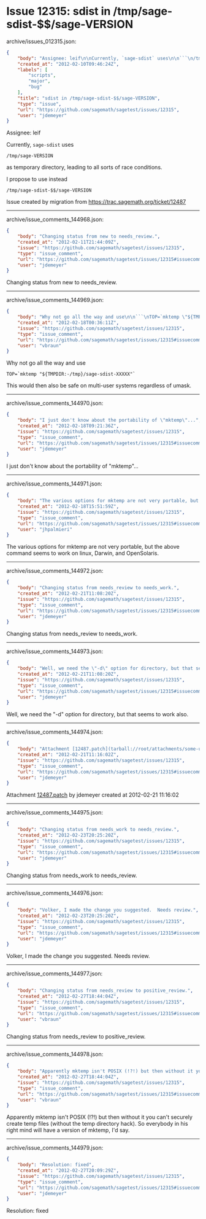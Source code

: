 # Issue 12315: sdist in /tmp/sage-sdist-$$/sage-VERSION

archive/issues_012315.json:
```json
{
    "body": "Assignee: leif\n\nCurrently, `sage-sdist` uses\n\n```\n/tmp/sage-VERSION\n```\n\nas temporary directory, leading to all sorts of race conditions.\n\nI propose to use instead\n\n```\n/tmp/sage-sdist-$$/sage-VERSION\n```\n\n\nIssue created by migration from https://trac.sagemath.org/ticket/12487\n\n",
    "created_at": "2012-02-10T09:46:24Z",
    "labels": [
        "scripts",
        "major",
        "bug"
    ],
    "title": "sdist in /tmp/sage-sdist-$$/sage-VERSION",
    "type": "issue",
    "url": "https://github.com/sagemath/sagetest/issues/12315",
    "user": "jdemeyer"
}
```
Assignee: leif

Currently, `sage-sdist` uses

```
/tmp/sage-VERSION
```

as temporary directory, leading to all sorts of race conditions.

I propose to use instead

```
/tmp/sage-sdist-$$/sage-VERSION
```


Issue created by migration from https://trac.sagemath.org/ticket/12487





---

archive/issue_comments_144968.json:
```json
{
    "body": "Changing status from new to needs_review.",
    "created_at": "2012-02-11T21:44:09Z",
    "issue": "https://github.com/sagemath/sagetest/issues/12315",
    "type": "issue_comment",
    "url": "https://github.com/sagemath/sagetest/issues/12315#issuecomment-144968",
    "user": "jdemeyer"
}
```

Changing status from new to needs_review.



---

archive/issue_comments_144969.json:
```json
{
    "body": "Why not go all the way and use\n\n```\nTOP=`mktemp \"${TMPDIR:-/tmp}/sage-sdist-XXXXX\"`\n```\n\nThis would then also be safe on multi-user systems regardless of umask.",
    "created_at": "2012-02-18T00:36:11Z",
    "issue": "https://github.com/sagemath/sagetest/issues/12315",
    "type": "issue_comment",
    "url": "https://github.com/sagemath/sagetest/issues/12315#issuecomment-144969",
    "user": "vbraun"
}
```

Why not go all the way and use

```
TOP=`mktemp "${TMPDIR:-/tmp}/sage-sdist-XXXXX"`
```

This would then also be safe on multi-user systems regardless of umask.



---

archive/issue_comments_144970.json:
```json
{
    "body": "I just don't know about the portability of \"mktemp\"...",
    "created_at": "2012-02-18T09:21:36Z",
    "issue": "https://github.com/sagemath/sagetest/issues/12315",
    "type": "issue_comment",
    "url": "https://github.com/sagemath/sagetest/issues/12315#issuecomment-144970",
    "user": "jdemeyer"
}
```

I just don't know about the portability of "mktemp"...



---

archive/issue_comments_144971.json:
```json
{
    "body": "The various options for mktemp are not very portable, but the above command seems to work on linux, Darwin, and OpenSolaris.",
    "created_at": "2012-02-18T15:51:59Z",
    "issue": "https://github.com/sagemath/sagetest/issues/12315",
    "type": "issue_comment",
    "url": "https://github.com/sagemath/sagetest/issues/12315#issuecomment-144971",
    "user": "jhpalmieri"
}
```

The various options for mktemp are not very portable, but the above command seems to work on linux, Darwin, and OpenSolaris.



---

archive/issue_comments_144972.json:
```json
{
    "body": "Changing status from needs_review to needs_work.",
    "created_at": "2012-02-21T11:08:20Z",
    "issue": "https://github.com/sagemath/sagetest/issues/12315",
    "type": "issue_comment",
    "url": "https://github.com/sagemath/sagetest/issues/12315#issuecomment-144972",
    "user": "jdemeyer"
}
```

Changing status from needs_review to needs_work.



---

archive/issue_comments_144973.json:
```json
{
    "body": "Well, we need the \"-d\" option for directory, but that seems to work also.",
    "created_at": "2012-02-21T11:08:20Z",
    "issue": "https://github.com/sagemath/sagetest/issues/12315",
    "type": "issue_comment",
    "url": "https://github.com/sagemath/sagetest/issues/12315#issuecomment-144973",
    "user": "jdemeyer"
}
```

Well, we need the "-d" option for directory, but that seems to work also.



---

archive/issue_comments_144974.json:
```json
{
    "body": "Attachment [12487.patch](tarball://root/attachments/some-uuid/ticket12487/12487.patch) by jdemeyer created at 2012-02-21 11:16:02",
    "created_at": "2012-02-21T11:16:02Z",
    "issue": "https://github.com/sagemath/sagetest/issues/12315",
    "type": "issue_comment",
    "url": "https://github.com/sagemath/sagetest/issues/12315#issuecomment-144974",
    "user": "jdemeyer"
}
```

Attachment [12487.patch](tarball://root/attachments/some-uuid/ticket12487/12487.patch) by jdemeyer created at 2012-02-21 11:16:02



---

archive/issue_comments_144975.json:
```json
{
    "body": "Changing status from needs_work to needs_review.",
    "created_at": "2012-02-23T20:25:20Z",
    "issue": "https://github.com/sagemath/sagetest/issues/12315",
    "type": "issue_comment",
    "url": "https://github.com/sagemath/sagetest/issues/12315#issuecomment-144975",
    "user": "jdemeyer"
}
```

Changing status from needs_work to needs_review.



---

archive/issue_comments_144976.json:
```json
{
    "body": "Volker, I made the change you suggested.  Needs review.",
    "created_at": "2012-02-23T20:25:20Z",
    "issue": "https://github.com/sagemath/sagetest/issues/12315",
    "type": "issue_comment",
    "url": "https://github.com/sagemath/sagetest/issues/12315#issuecomment-144976",
    "user": "jdemeyer"
}
```

Volker, I made the change you suggested.  Needs review.



---

archive/issue_comments_144977.json:
```json
{
    "body": "Changing status from needs_review to positive_review.",
    "created_at": "2012-02-27T18:44:04Z",
    "issue": "https://github.com/sagemath/sagetest/issues/12315",
    "type": "issue_comment",
    "url": "https://github.com/sagemath/sagetest/issues/12315#issuecomment-144977",
    "user": "vbraun"
}
```

Changing status from needs_review to positive_review.



---

archive/issue_comments_144978.json:
```json
{
    "body": "Apparently mktemp isn't POSIX (!?!) but then without it you can't securely create temp files (without the temp directory hack). So everybody in his right mind will have a version of mktemp, I'd say.",
    "created_at": "2012-02-27T18:44:04Z",
    "issue": "https://github.com/sagemath/sagetest/issues/12315",
    "type": "issue_comment",
    "url": "https://github.com/sagemath/sagetest/issues/12315#issuecomment-144978",
    "user": "vbraun"
}
```

Apparently mktemp isn't POSIX (!?!) but then without it you can't securely create temp files (without the temp directory hack). So everybody in his right mind will have a version of mktemp, I'd say.



---

archive/issue_comments_144979.json:
```json
{
    "body": "Resolution: fixed",
    "created_at": "2012-02-27T20:09:29Z",
    "issue": "https://github.com/sagemath/sagetest/issues/12315",
    "type": "issue_comment",
    "url": "https://github.com/sagemath/sagetest/issues/12315#issuecomment-144979",
    "user": "jdemeyer"
}
```

Resolution: fixed
